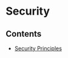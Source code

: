# Security

## Contents

* [Security Principles](https://github.com/MYOB-Technology/General_Developer/blob/master/things-we-value/technical/security/security-principles.md)
